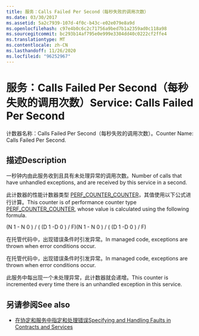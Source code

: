 ```yaml
---
title: 服务：Calls Failed Per Second（每秒失败的调用次数）
ms.date: 03/30/2017
ms.assetid: 5a2c7939-107d-4f0c-b43c-e02e079e8a9d
ms.openlocfilehash: c97e4b0c6c2c71756a9bed7b1a2359ad0c118a98
ms.sourcegitcommit: bc293b14af795e0e999e3304dd40c0222cf2ffe4
ms.translationtype: MT
ms.contentlocale: zh-CN
ms.lasthandoff: 11/26/2020
ms.locfileid: "96252967"
---
```

# <a name="service-calls-failed-per-second"></a><span data-ttu-id="b4897-102">服务：Calls Failed Per Second（每秒失败的调用次数）</span><span class="sxs-lookup"><span data-stu-id="b4897-102">Service: Calls Failed Per Second</span></span>

<span data-ttu-id="b4897-103">计数器名称：Calls Failed Per Second（每秒失败的调用次数）。</span><span class="sxs-lookup"><span data-stu-id="b4897-103">Counter Name: Calls Failed Per Second.</span></span>  
  
## <a name="description"></a><span data-ttu-id="b4897-104">描述</span><span class="sxs-lookup"><span data-stu-id="b4897-104">Description</span></span>  

 <span data-ttu-id="b4897-105">一秒钟内由此服务收到且具有未处理异常的调用次数。</span><span class="sxs-lookup"><span data-stu-id="b4897-105">Number of calls that have unhandled exceptions, and are received by this service in a second.</span></span>  
  
 <span data-ttu-id="b4897-106">此计数器的性能计数器类型 [PERF_COUNTER_COUNTER](/previous-versions/windows/it-pro/windows-server-2003/cc740048(v=ws.10))，其值使用以下公式进行计算。</span><span class="sxs-lookup"><span data-stu-id="b4897-106">This counter is of performance counter type [PERF_COUNTER_COUNTER](/previous-versions/windows/it-pro/windows-server-2003/cc740048(v=ws.10)), whose value is calculated using the following formula.</span></span>  
  
 <span data-ttu-id="b4897-107">(N 1 - N 0 ) / ( (D 1 -D 0 ) / F)</span><span class="sxs-lookup"><span data-stu-id="b4897-107">(N 1 - N 0 ) / ( (D 1 -D 0 ) / F)</span></span>  
  
 <span data-ttu-id="b4897-108">在托管代码中，出现错误条件时引发异常。</span><span class="sxs-lookup"><span data-stu-id="b4897-108">In managed code, exceptions are thrown when error conditions occur.</span></span>  
  
 <span data-ttu-id="b4897-109">在托管代码中，出现错误条件时引发异常。</span><span class="sxs-lookup"><span data-stu-id="b4897-109">In managed code, exceptions are thrown when error conditions occur.</span></span>  
  
 <span data-ttu-id="b4897-110">此服务中每出现一个未处理异常，此计数器就会递增。</span><span class="sxs-lookup"><span data-stu-id="b4897-110">This counter is incremented every time there is an unhandled exception in this service.</span></span>  
  
## <a name="see-also"></a><span data-ttu-id="b4897-111">另请参阅</span><span class="sxs-lookup"><span data-stu-id="b4897-111">See also</span></span>

- [<span data-ttu-id="b4897-112">在协定和服务中指定和处理错误</span><span class="sxs-lookup"><span data-stu-id="b4897-112">Specifying and Handling Faults in Contracts and Services</span></span>](../../specifying-and-handling-faults-in-contracts-and-services.md)
